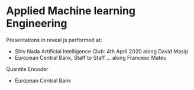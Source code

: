 # Applied Machine learning Engineering 
Presentations in reveal js performed at:

 - Shiv Nada Artificial Intelligence Club: 4th April 2020 along David Masip
 - European Central Bank, Staff to Staff ...  along Francesc Mateu
 
 Quantile Encoder
 - European Central Bank
 
